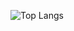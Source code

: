 ![Top Langs](https://github-readme-stats.vercel.app/api/top-langs/?username=wmohseni7&layout=compact)
